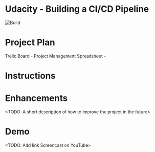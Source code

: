 # Udacity - Building a CI/CD Pipeline

![Build](https://github.com/kavish-p/udacity-azure-devops-project2/actions/workflows/main.yml/badge.svg)

# Project Plan

Trello Board -
Project Management Spreadsheet -

# Instructions

# Enhancements

<TODO: A short description of how to improve the project in the future>

# Demo

<TODO: Add link Screencast on YouTube>
